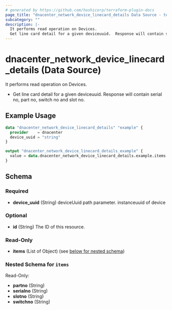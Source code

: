 ```yaml
---
# generated by https://github.com/hashicorp/terraform-plugin-docs
page_title: "dnacenter_network_device_linecard_details Data Source - terraform-provider-dnacenter"
subcategory: ""
description: |-
  It performs read operation on Devices.
  Get line card detail for a given deviceuuid.  Response will contain serial no, part no, switch no and slot no.
---
```


# dnacenter_network_device_linecard_details (Data Source)

It performs read operation on Devices.

- Get line card detail for a given deviceuuid.  Response will contain serial no, part no, switch no and slot no.

## Example Usage

```terraform
data "dnacenter_network_device_linecard_details" "example" {
  provider    = dnacenter
  device_uuid = "string"
}

output "dnacenter_network_device_linecard_details_example" {
  value = data.dnacenter_network_device_linecard_details.example.items
}
```

<!-- schema generated by tfplugindocs -->
## Schema

### Required

- **device_uuid** (String) deviceUuid path parameter. instanceuuid of device

### Optional

- **id** (String) The ID of this resource.

### Read-Only

- **items** (List of Object) (see [below for nested schema](#nestedatt--items))

<a id="nestedatt--items"></a>
### Nested Schema for `items`

Read-Only:

- **partno** (String)
- **serialno** (String)
- **slotno** (String)
- **switchno** (String)


